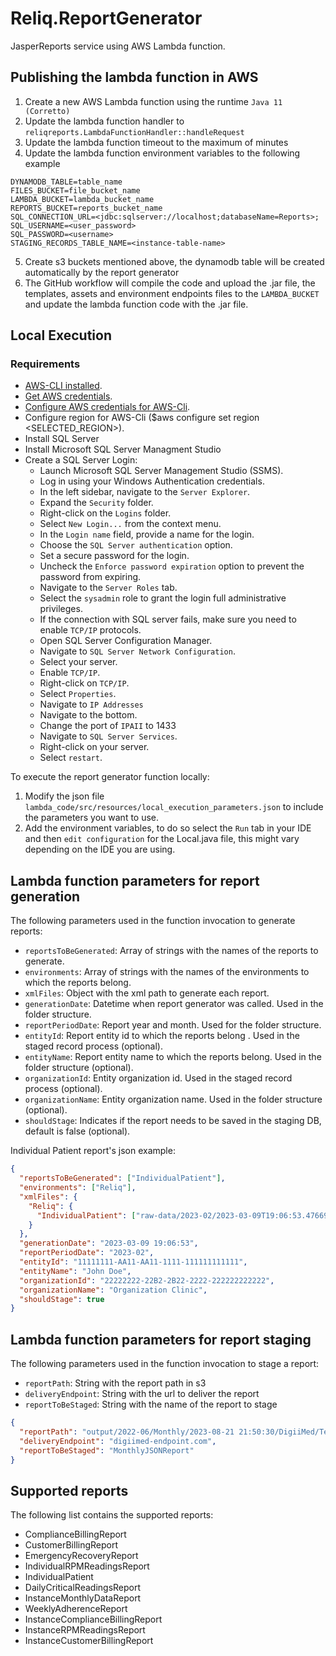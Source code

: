 # Reliq.ReportGenerator

JasperReports service using AWS Lambda function.

## Publishing the lambda function in AWS
1. Create a new AWS Lambda function using the runtime `Java 11 (Corretto)`
2. Update the lambda function handler to `reliqreports.LambdaFunctionHandler::handleRequest`
3. Update the lambda function timeout to the maximum of minutes
4. Update the lambda function environment variables to the following example
```dotenv
DYNAMODB_TABLE=table_name
FILES_BUCKET=file_bucket_name
LAMBDA_BUCKET=lambda_bucket_name
REPORTS_BUCKET=reports_bucket_name
SQL_CONNECTION_URL=<jdbc:sqlserver://localhost;databaseName=Reports>;
SQL_USERNAME=<user_password>
SQL_PASSWORD=<username>
STAGING_RECORDS_TABLE_NAME=<instance-table-name>
```
5. Create s3 buckets mentioned above, the dynamodb table will be created automatically by the report generator
6. The GitHub workflow will compile the code and upload the .jar file, the templates, assets and environment endpoints files to the `LAMBDA_BUCKET` and update the
   lambda function code with the .jar file.

## Local Execution

### Requirements
* [AWS-CLI installed](https://docs.aws.amazon.com/cli/latest/userguide/getting-started-install.html).
* [Get AWS credentials](https://docs.aws.amazon.com/en_en/general/latest/gr/aws-sec-cred-types.html#access-keys-and-secret-access-keys).
* [Configure AWS credentials for AWS-Cli](https://docs.aws.amazon.com/cli/latest/userguide/cli-configure-files.html).
* Configure region for AWS-Cli ($aws configure set region <SELECTED_REGION>).
* Install SQL Server
* Install Microsoft SQL Server Managment Studio
* Create a SQL Server Login:
  * Launch Microsoft SQL Server Management Studio (SSMS).
  * Log in using your Windows Authentication credentials.
  * In the left sidebar, navigate to the `Server Explorer`.
  * Expand the `Security` folder.
  * Right-click on the `Logins` folder.
  * Select `New Login...` from the context menu.
  * In the `Login name` field, provide a name for the login.
  * Choose the `SQL Server authentication` option.
  * Set a secure password for the login.
  * Uncheck the `Enforce password expiration` option to prevent the password from expiring.
  * Navigate to the `Server Roles` tab.
  * Select the `sysadmin` role to grant the login full administrative privileges.
  * If the connection with SQL server fails, make sure you need to enable `TCP/IP` protocols.
  * Open SQL Server Configuration Manager.
  * Navigate to `SQL Server Network Configuration`.
  * Select your server.
  * Enable `TCP/IP`.
  * Right-click on `TCP/IP`.
  * Select `Properties`.
  * Navigate to `IP Addresses`
  * Navigate to the bottom.
  * Change the port of `IPAII` to 1433
  * Navigate to `SQL Server Services`.
  * Right-click on your server.
  * Select `restart`.


To execute the report generator function locally:

1. Modify the json file `lambda_code/src/resources/local_execution_parameters.json` to include the parameters you want to use.
2. Add the environment variables, to do so select the `Run` tab in your IDE and then `edit configuration`
for the Local.java file, this might vary depending on the IDE you are using.

## Lambda function parameters for report generation
The following parameters used in the function invocation to generate reports:

* `reportsToBeGenerated`: Array of strings with the names of the reports to generate.
* `environments`: Array of strings with the names of the environments to which the reports belong.
* `xmlFiles`: Object with the xml path to generate each report.
* `generationDate`: Datetime when report generator was called. Used in the folder structure.
* `reportPeriodDate`: Report year and month. Used for the folder structure.
* `entityId`: Report entity id to which the reports belong . Used in the staged record process (optional).
* `entityName`: Report entity name to which the reports belong. Used in the folder structure (optional).
* `organizationId`: Entity organization id. Used in the staged record process (optional).
* `organizationName`: Entity organization name. Used in the folder structure (optional). 
* `shouldStage`: Indicates if the report needs to be saved in the staging DB, default is false (optional).

Individual Patient report's json example:

```json
{
  "reportsToBeGenerated": ["IndividualPatient"], 
  "environments": ["Reliq"], 
  "xmlFiles": {
    "Reliq": {
      "IndividualPatient": ["raw-data/2023-02/2023-03-09T19:06:53.476695+00:00/Reliq/11111111-1111-1111-1111-111111111111/iUGO_Report_John_Doe_Individual-Patient-Report_2023-03-09T19:06.xml"]
    }
  }, 
  "generationDate": "2023-03-09 19:06:53", 
  "reportPeriodDate": "2023-02",
  "entityId": "11111111-AA11-AA11-1111-111111111111",
  "entityName": "John Doe",
  "organizationId": "22222222-22B2-2B22-2222-222222222222",
  "organizationName": "Organization Clinic",
  "shouldStage": true
}
```

## Lambda function parameters for report staging
The following parameters used in the function invocation to stage a report:

* `reportPath`: String with the report path in s3
* `deliveryEndpoint`: String with the url to deliver the report
* `reportToBeStaged`: String with the name of the report to stage

```json
{
  "reportPath": "output/2022-06/Monthly/2023-08-21 21:50:30/DigiiMed/Tenant_DigiiMed_MonthlyJSONReport_20230821.json",
  "deliveryEndpoint": "digiimed-endpoint.com",
  "reportToBeStaged": "MonthlyJSONReport"
}
```

## Supported reports
The following list contains the supported reports:
* ComplianceBillingReport
* CustomerBillingReport
* EmergencyRecoveryReport
* IndividualRPMReadingsReport
* IndividualPatient
* DailyCriticalReadingsReport
* InstanceMonthlyDataReport
* WeeklyAdherenceReport
* InstanceComplianceBillingReport
* InstanceRPMReadingsReport
* InstanceCustomerBillingReport